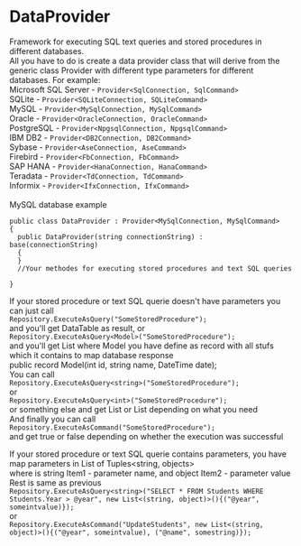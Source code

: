 # DataProvider
Framework for executing SQL text queries and stored procedures in different databases.<br/>
All you have to do is create a data provider class that will derive from the generic class Provider with different type parameters for different databases. 
For example:<br/>
Microsoft SQL Server - `Provider<SqlConnection, SqlCommand>`<br/>
SQLite - `Provider<SQLiteConnection, SQLiteCommand>`<br/>
MySQL - `Provider<MySqlConnection, MySqlCommand>`<br/>
Oracle - `Provider<OracleConnection, OracleCommand>`<br/>
PostgreSQL - `Provider<NpgsqlConnection, NpgsqlCommand>`<br/>
IBM DB2 - `Provider<DB2Connection, DB2Command>`<br/>
Sybase - `Provider<AseConnection, AseCommand>`<br/>
Firebird - `Provider<FbConnection, FbCommand>`<br/>
SAP HANA - `Provider<HanaConnection, HanaCommand>`<br/>
Teradata - `Provider<TdConnection, TdCommand>`<br/>
Informix - `Provider<IfxConnection, IfxCommand>`<br/>
<br/>
MySQL database example<br/>
```
public class DataProvider : Provider<MySqlConnection, MySqlCommand>
{
  public DataProvider(string connectionString) : base(connectionString)
  {
  }
  //Your methodes for executing stored procedures and text SQL queries
  
}
```
If your stored procedure or text SQL querie doesn't have parameters you can just call<br/> 
`Repository.ExecuteAsQuery("SomeStoredProcedure");`<br/> 
and you'll get DataTable as result, or<br/> 
`Repository.ExecuteAsQuery<Model>("SomeStoredProcedure");`<br/> 
and you'll get List<Model> where Model you have define as record with all stufs which it contains to map database response<br/>
public record Model(int id, string name, DateTime date);<br/>
You can call<br/> 
`Repository.ExecuteAsQuery<string>("SomeStoredProcedure");`<br/> 
or<br/> 
`Repository.ExecuteAsQuery<int>("SomeStoredProcedure");`<br/> 
or something else and get List<string> or List<int> depending on what you need<br/>
And finally you can call<br/> 
`Repository.ExecuteAsCommand("SomeStoredProcedure");`<br/> 
and get true or false depending on whether the execution was successful<br/>

If your stored procedure or text SQL querie contains parameters, you have map parameters in List of Tuples<string, objects><br/>
where is string Item1 - parameter name, and object Item2 - parameter value<br/>
Rest is same as previous<br/>
`Repository.ExecuteAsQuery<string>("SELECT * FROM Students WHERE Students.Year > @year", new List<(string, object)>(){("@year", someintvalue)});`<br/>
or<br/>
`Repository.ExecuteAsCommand("UpdateStudents", new List<(string, object)>(){("@year", someintvalue), ("@name", somestring)});`<br/>
